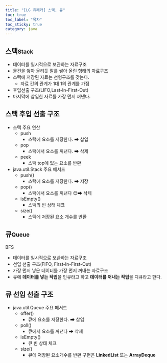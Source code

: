 ```yaml
---
title: "[LG 유레카] 스택, 큐"
toc: true
toc_label: "목차"
toc_sticky: true
category: java
---
```


## 스택<small>Stack</small>
- 데이터를 일시적으로 보관하는 자료구조
- 물건을 쌓아 올리듯 잘를 쌓아 올린 형태의 자료구조
- 스택에 저장된 자료는 선형구조를 갖는다.
  - 자료 간의 관계가 1대 1의 관계를 가짐
- 후입선출 구조(LIFO,Last-In-First-Out)
- 마지막에 삽입한 자료를 가장 먼저 꺼낸다.


## 스택 후입 선출 구조
- 스택 주요 연산
  - push
    - 스택에 요소를 저장한다. ➡ 삽입
  - pop
    - 스택에서 요소를 꺼낸다. ➡ 삭제
  - peek
    - 스택 top에 있는 요소를 반환
- java.util.Stack 주요 메서드
  - push()
    - 스택에 요소를 저장한다. ➡ 저장
  - pop()
    - 스택에서 요소를 꺼낸다 😊➡ 삭제
  - isEmpty()
    - 스택의 빈 상태 체크
  - size()
    - 스택에 저장된 요소 개수를 반환


## 큐<small>Queue</small>
BFS
- 데이터를 일시적으로 보솬하는 자료구조
- 선입 선출 구조(FIFO, First-In-First-Out)
- 가장 먼저 넣은 데이터를 가장 먼저 꺼내는 자료구조
- 큐에 **데이터를 넣는 작업**을 <span class="hlm">인큐</span>라고 하고 **데이터를 꺼내는 작업**을 <span class="hlm">디큐</span>라고 한다.


## 큐 선입 선출 구조
- java.util.Queue 주요 메서드
  - offer()
    - 큐에 요소를 저장한다. ➡ 삽입
  - poll()
    - 큐에서 요소를 꺼낸다 ➡ 삭제
  - isEmpty()
    - 큐 빈 상태 체크
  - size()
    - 큐에 저장된 요소개수를 반환
구현은 **LinkedList** 또는 **ArrayDeque**